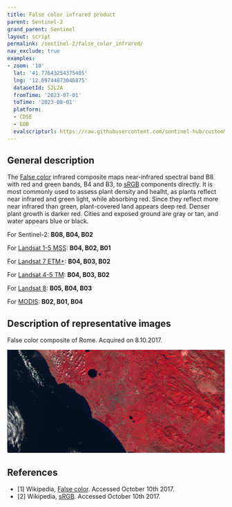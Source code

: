 ```yaml
---
title: False color infrared product
parent: Sentinel-2
grand_parent: Sentinel
layout: script
permalink: /sentinel-2/false_color_infrared/
nav_exclude: true
examples:
- zoom: '10'
  lat: '41.77643254375405'
  lng: '12.69744873046875'
  datasetId: S2L2A
  fromTime: '2023-07-01'
  toTime: '2023-08-01'
  platform:
  - CDSE
  - EOB
  evalscripturl: https://raw.githubusercontent.com/sentinel-hub/customScripts/master/sentinel-2/false_color_infrared/script.js
---
```


## General description

The [False color](https://en.wikipedia.org/wiki/False_color) infrared composite maps near-infrared spectral band B8 with red and green bands, B4 and B3, to [sRGB](https://en.wikipedia.org/wiki/SRGB) components directly. It is most commonly used to assess plant density and healht, as plants reflect near infrared and green light, while absorbing red. Since they reflect more near infrared than green, plant-covered land appears deep red. Denser plant growth is darker red. Cities and exposed ground are gray or tan, and water appears blue or black.

For Sentinel-2: **B08, B04, B02**

For [Landsat 1-5 MSS](https://custom-scripts.sentinel-hub.com/landsat-1-5-mss/false-color-nir/): **B04, B02, B01**

For [Landsat 7 ETM+](https://custom-scripts.sentinel-hub.com/landsat-7-etm/false-color/): **B04, B03, B02**

For [Landsat 4-5 TM](https://custom-scripts.sentinel-hub.com/landsat-4-5-tm/false-color/): **B04, B03, B02**

For [Landsat 8](https://custom-scripts.sentinel-hub.com/landsat-8/false-color/): **B05, B04, B03**

For [MODIS](https://custom-scripts.sentinel-hub.com/modis/false-color/): **B02, B01, B04**

## Description of representative images

False color composite of Rome. Acquired on 8.10.2017.

![False color composite of Rome](fig/fig1.png)

## References
- [1] Wikipedia, [False color](https://en.wikipedia.org/wiki/False_color). Accessed October 10th 2017.
- [2] Wikipedia, [sRGB](https://en.wikipedia.org/wiki/SRGB). Accessed October 10th 2017.
